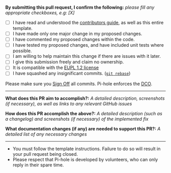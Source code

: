 **By submitting this pull request, I confirm the following:** 
*please fill any appropriate checkboxes, e.g: [X]*

- [ ] I have read and understood the [contributors guide](https://github.com/pi-hole/pi-hole/blob/master/CONTRIBUTING.md), as well as this entire template.
- [ ] I have made only one major change in my proposed changes.
- [ ] I have commented my proposed changes within the code.
- [ ] I have tested my proposed changes, and have included unit tests where possible.
- [ ] I am willing to help maintain this change if there are issues with it later.
- [ ] I give this submission freely and claim no ownership.
- [ ] It is compatible with the [EUPL 1.2 license](https://opensource.org/licenses/EUPL-1.1)
- [ ] I have squashed any insignificant commits. ([`git rebase`](http://gitready.com/advanced/2009/02/10/squashing-commits-with-rebase.html))

Please make sure you [Sign Off](https://docs.pi-hole.net/guides/github/how-to-signoff/) all commits. Pi-hole enforces the [DCO](https://docs.pi-hole.net/guides/github/contributing/).

---
**What does this PR aim to accomplish?:**
*A detailed description, screenshots (if necessary), as well as links to any relevant GitHub issues*


**How does this PR accomplish the above?:**
*A detailed description (such as a changelog) and screenshots (if necessary) of the implemented fix*


**What documentation changes (if any) are needed to support this PR?:**
*A detailed list of any necessary changes*


---
* You must follow the template instructions. Failure to do so will result in your pull request being closed.
* Please respect that Pi-hole is developed by volunteers, who can only reply in their spare time.
